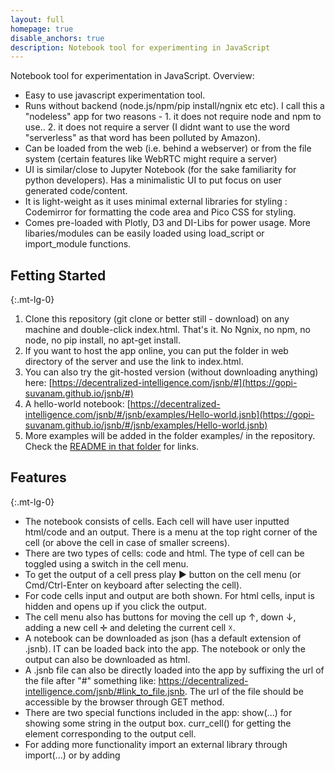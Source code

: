 ```yaml
---
layout: full
homepage: true
disable_anchors: true
description: Notebook tool for experimenting in JavaScript
---
```


Notebook tool for experimentation in JavaScript. Overview:
- Easy to use javascript experimentation tool.
- Runs without backend (node.js/npm/pip install/ngnix etc etc). I call this a "nodeless" app for two reasons - 1. it does not require node and npm to use.. 2. it does not require a server (I didnt want to use the word "serverless" as that word has been polluted by Amazon).
- Can be loaded from the web (i.e. behind a webserver) or from the file system (certain features like WebRTC might require a server)
- UI is similar/close to Jupyter Notebook (for the sake familiarity for python developers). Has a minimalistic UI to put focus on user generated code/content.
- It is light-weight as it uses minimal external libraries for styling : Codemirror for formatting the code area and Pico CSS for styling.
- Comes pre-loaded with Plotly, D3 and DI-Libs for power usage. More libaries/modules can be easily loaded using load_script or import_module functions.


<div class="row">
<div class="col-lg-6" markdown="1">

## Fetting Started
{:.mt-lg-0}

1. Clone this repository (git clone or better still - download) on any machine and double-click index.html. That's it. No Ngnix, no npm, no node, no pip install, no apt-get install.
2. If you want to host the app online, you can put the folder in web directory of the server and use the link to index.html.
3. You can also try the git-hosted version (without downloading anything) here: [https://decentralized-intelligence.com/jsnb/#](https://gopi-suvanam.github.io/jsnb/#)
4. A hello-world notebook: [https://decentralized-intelligence.com/jsnb/#/jsnb/examples/Hello-world.jsnb](https://gopi-suvanam.github.io/jsnb/#/jsnb/examples/Hello-world.jsnb)
5. More examples will be added in the folder examples/ in the repository. Check the [README in that folder](/examples/README.md) for links.

</div>
<div class="col-lg-6" markdown="1">

## Features
{:.mt-lg-0}
- The notebook consists of cells. Each cell will have user inputted html/code and an output. There is a menu at the top right corner of the cell (or above the cell in case of smaller screens).
- There are two types of cells: code and html. The type of cell can be toggled using a switch in the cell menu.
- To get the output of a cell press play ► button on the cell menu (or Cmd/Ctrl-Enter on keyboard after selecting the cell).
- For code cells input and output are both shown. For html cells, input is hidden and opens up if you click the output.
- The cell menu also has buttons for moving the cell up ↑, down ↓, adding a new cell ✛ and deleting the current cell ☓.
- A notebook can be downloaded as json (has a default extension of .jsnb). IT can be loaded back into the app. The notebook or only the output can also be downloaded as html.
- A .jsnb file can also be directly loaded into the app by suffixing the url of the file after "#" something like: https://decentralized-intelligence.com/jsnb/#link_to_file.jsnb. The url of the file should be accessible by the browser through GET method.
- There are two special functions included in the app: show(...) for showing some string in the output box. curr_cell() for getting the element corresponding to the output cell.
- For adding more functionality import an external library through import(...) or by adding <script> element.
- D3JS (for data manipulation and charting), Plotly (for plots) and sister project [DI-Libs](https://github.com/gopi-suvanam/di-libs) are preloaded and can be used in the notebooks without seperately loading. They can also be reloaded using reload_script.
- Keyboard Shortcuts: Several keyboard shortcuts for running/dowloading/adding cells/deleting cells etc. See [DOCS](DOCS.md#keyboard-shortcuts) for details
- Importing and exporting: Download/Upload, dowload as html/javascript, push to/pull from Github. See [DOCS](DOCS.md#exporting-importing) for details

</div>
</div>

